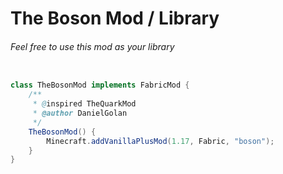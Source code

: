 # The Boson Mod / Library

###### Feel free to use this mod as your library

```java

class TheBosonMod implements FabricMod {
    /**
     * @inspired TheQuarkMod
     * @author DanielGolan
     */
    TheBosonMod() {
        Minecraft.addVanillaPlusMod(1.17, Fabric, "boson");
    }
}
```
